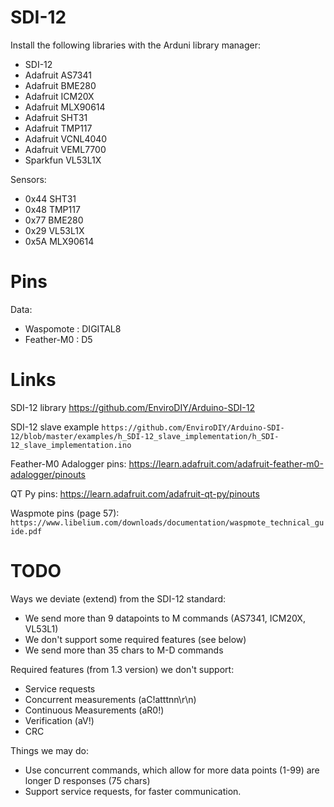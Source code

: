 # SDI-12

Install the following libraries with the Arduni library manager:
- SDI-12
- Adafruit AS7341
- Adafruit BME280
- Adafruit ICM20X
- Adafruit MLX90614
- Adafruit SHT31
- Adafruit TMP117
- Adafruit VCNL4040
- Adafruit VEML7700
- Sparkfun VL53L1X

Sensors:
- 0x44 SHT31
- 0x48 TMP117
- 0x77 BME280
- 0x29 VL53L1X
- 0x5A MLX90614


# Pins

Data:
- Waspomote     : DIGITAL8
- Feather-M0    : D5


# Links

SDI-12 library
https://github.com/EnviroDIY/Arduino-SDI-12

SDI-12 slave example
`https://github.com/EnviroDIY/Arduino-SDI-12/blob/master/examples/h_SDI-12_slave_implementation/h_SDI-12_slave_implementation.ino`

Feather-M0 Adalogger pins:
https://learn.adafruit.com/adafruit-feather-m0-adalogger/pinouts

QT Py pins:
https://learn.adafruit.com/adafruit-qt-py/pinouts

Waspmote pins (page 57):
`https://www.libelium.com/downloads/documentation/waspmote_technical_guide.pdf`


# TODO

Ways we deviate (extend) from the SDI-12 standard:

- We send more than 9 datapoints to M commands (AS7341, ICM20X, VL53L1)
- We don't support some required features (see below)
- We send more than 35 chars to M-D commands

Required features (from 1.3 version) we don't support:

- Service requests
- Concurrent measurements (aC!atttnn\r\n)
- Continuous Measurements (aR0!)
- Verification (aV!)
- CRC

Things we may do:

- Use concurrent commands, which allow for more data points (1-99) are longer D
  responses (75 chars)
- Support service requests, for faster communication.
